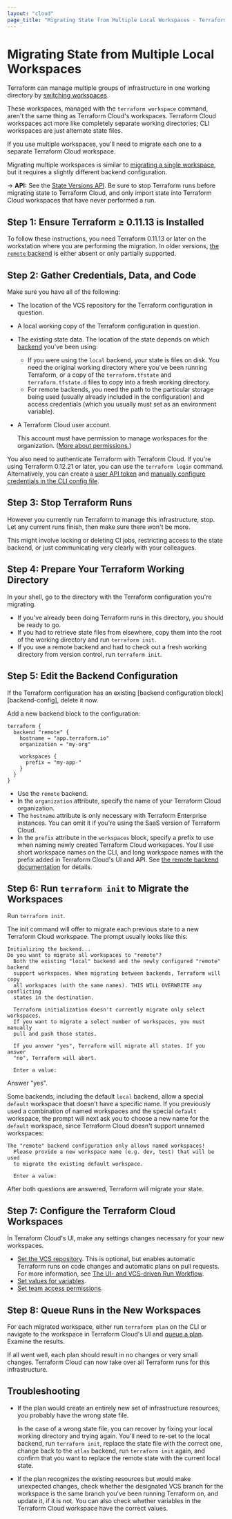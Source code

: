 ```yaml
---
layout: "cloud"
page_title: "Migrating State from Multiple Local Workspaces - Terraform Cloud and Terraform Enterprise"
---
```


[cli-workspaces]: /docs/language/state/workspaces.html
[user-token]: ../users-teams-organizations/users.html#api-tokens
[backend]: /docs/language/settings/backends/index.html
[remote-backend]: /docs/language/settings/backends/remote.html
[cli-credentials]: /docs/cli/config/config-file.html#credentials

# Migrating State from Multiple Local Workspaces

Terraform can manage multiple groups of infrastructure in one working directory by [switching workspaces][cli-workspaces].

These workspaces, managed with the `terraform workspace` command, aren't the same thing as Terraform Cloud's workspaces. Terraform Cloud workspaces act more like completely separate working directories; CLI workspaces are just alternate state files.

If you use multiple workspaces, you'll need to migrate each one to a separate Terraform Cloud workspace.

Migrating multiple workspaces is similar to [migrating a single workspace](./index.html), but it requires a slightly different backend configuration.

-> **API:** See the [State Versions API](../api/state-versions.html). Be sure to stop Terraform runs before migrating state to Terraform Cloud, and only import state into Terraform Cloud workspaces that have never performed a run.

## Step 1: Ensure Terraform ≥ 0.11.13 is Installed

To follow these instructions, you need Terraform 0.11.13 or later on the workstation where you are performing the migration. In older versions, [the `remote` backend][remote-backend] is either absent or only partially supported.

## Step 2: Gather Credentials, Data, and Code

Make sure you have all of the following:

- The location of the VCS repository for the Terraform configuration in question.
- A local working copy of the Terraform configuration in question.
- The existing state data. The location of the state depends on which [backend][] you've been using:
    - If you were using the `local` backend, your state is files on disk. You need the original working directory where you've been running Terraform, or a copy of the `terraform.tfstate` and `terraform.tfstate.d` files to copy into a fresh working directory.
    - For remote backends, you need the path to the particular storage being used (usually already included in the configuration) and access credentials (which you usually must set as an environment variable).
- A Terraform Cloud user account.

    This account must have permission to manage workspaces for the organization. ([More about permissions.](/docs/cloud/users-teams-organizations/permissions.html))

[permissions-citation]: #intentionally-unused---keep-for-maintainers

You also need to authenticate Terraform with Terraform Cloud.  If you're using Terraform 0.12.21 or later, you can use the `terraform login` command. Alternatively, you can create a [user API token][user-token] and [manually configure credentials in the CLI config file][cli-credentials].

## Step 3: Stop Terraform Runs

However you currently run Terraform to manage this infrastructure, stop. Let any current runs finish, then make sure there won't be more.

This might involve locking or deleting CI jobs, restricting access to the state backend, or just communicating very clearly with your colleagues.

## Step 4: Prepare Your Terraform Working Directory

In your shell, go to the directory with the Terraform configuration you're migrating.

- If you've already been doing Terraform runs in this directory, you should be ready to go.
- If you had to retrieve state files from elsewhere, copy them into the root of the working directory and run `terraform init`.
- If you use a remote backend and had to check out a fresh working directory from version control, run `terraform init`.

## Step 5: Edit the Backend Configuration

If the Terraform configuration has an existing [backend configuration block][backend-config], delete it now.

Add a new backend block to the configuration:

``` hcl
terraform {
  backend "remote" {
    hostname = "app.terraform.io"
    organization = "my-org"

    workspaces {
      prefix = "my-app-"
    }
  }
}
```

- Use the `remote` backend.
- In the `organization` attribute, specify the name of your Terraform Cloud organization.
- The `hostname` attribute is only necessary with Terraform Enterprise instances. You can omit it if you're using the SaaS version of Terraform Cloud.
- In the `prefix` attribute in the `workspaces` block, specify a prefix to use when naming newly created Terraform Cloud workspaces. You'll use short workspace names on the CLI, and long workspace names with the prefix added in Terraform Cloud's UI and API. See [the remote backend documentation][remote-backend] for details.

## Step 6: Run `terraform init` to Migrate the Workspaces

Run `terraform init`.

The init command will offer to migrate each previous state to a new Terraform Cloud workspace. The prompt usually looks like this:

```
Initializing the backend...
Do you want to migrate all workspaces to "remote"?
  Both the existing "local" backend and the newly configured "remote" backend
  support workspaces. When migrating between backends, Terraform will copy
  all workspaces (with the same names). THIS WILL OVERWRITE any conflicting
  states in the destination.

  Terraform initialization doesn't currently migrate only select workspaces.
  If you want to migrate a select number of workspaces, you must manually
  pull and push those states.

  If you answer "yes", Terraform will migrate all states. If you answer
  "no", Terraform will abort.

  Enter a value:
```

Answer "yes".

Some backends, including the default `local` backend, allow a special `default` workspace that doesn't have a specific name. If you previously used a combination of named workspaces and the special `default` workspace, the prompt will next ask you to choose a new name for the `default` workspace, since Terraform Cloud doesn't support unnamed workspaces:

```
The "remote" backend configuration only allows named workspaces!
  Please provide a new workspace name (e.g. dev, test) that will be used
  to migrate the existing default workspace.

  Enter a value:
```

After both questions are answered, Terraform will migrate your state.

## Step 7: Configure the Terraform Cloud Workspaces


In Terraform Cloud's UI, make any settings changes necessary for your new workspaces.

- [Set the VCS repository](../workspaces/vcs.html#vcs-connection-and-repository). This is optional, but enables automatic Terraform runs on code changes and automatic plans on pull requests. For more information, see [The UI- and VCS-driven Run Workflow](../run/ui.html).
- [Set values for variables](../workspaces/variables.html).
- [Set team access permissions](../workspaces/access.html).

## Step 8: Queue Runs in the New Workspaces

For each migrated workspace, either run `terraform plan` on the CLI or navigate to the workspace in Terraform Cloud's UI and [queue a plan](../run/ui.html#manually-starting-runs). Examine the results.

If all went well, each plan should result in no changes or very small changes. Terraform Cloud can now take over all Terraform runs for this infrastructure.

## Troubleshooting

- If the plan would create an entirely new set of infrastructure resources, you probably have the wrong state file.

    In the case of a wrong state file, you can recover by fixing your local working directory and trying again. You'll need to re-set to the local backend, run `terraform init`, replace the state file with the correct one, change back to the `atlas` backend, run `terraform init` again, and confirm that you want to replace the remote state with the current local state.
- If the plan recognizes the existing resources but would make unexpected changes, check whether the designated VCS branch for the workspace is the same branch you've been running Terraform on, and update it, if it is not. You can also check whether variables in the Terraform Cloud workspace have the correct values.
